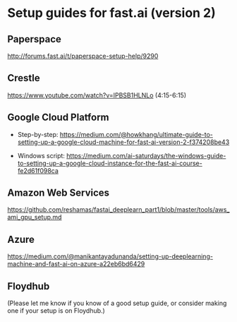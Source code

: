 # Setup guides for fast.ai (version 2)

## Paperspace
http://forums.fast.ai/t/paperspace-setup-help/9290

## Crestle
https://www.youtube.com/watch?v=IPBSB1HLNLo (4:15-6:15)

## Google Cloud Platform
* Step-by-step: https://medium.com/@howkhang/ultimate-guide-to-setting-up-a-google-cloud-machine-for-fast-ai-version-2-f374208be43

* Windows script: https://medium.com/ai-saturdays/the-windows-guide-to-setting-up-a-google-cloud-instance-for-the-fast-ai-course-fe2d61f098ca

## Amazon Web Services
https://github.com/reshamas/fastai_deeplearn_part1/blob/master/tools/aws_ami_gpu_setup.md

## Azure
https://medium.com/@manikantayadunanda/setting-up-deeplearning-machine-and-fast-ai-on-azure-a22eb6bd6429

## Floydhub
(Please let me know if you know of a good setup guide, or consider making one if your setup is on Floydhub.) 
